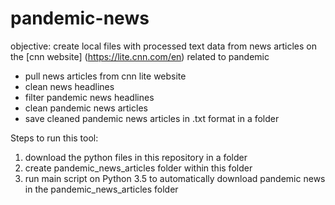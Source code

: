 # pandemic-news

objective: create local files with processed text data from news articles on the [cnn website] (https://lite.cnn.com/en) related to pandemic 

- pull news articles from cnn lite website
- clean news headlines
- filter pandemic news headlines
- clean pandemic news articles
- save cleaned pandemic news articles in .txt format in a folder

Steps to run this tool:

1. download the python files in this repository in a folder
2. create pandemic_news_articles folder within this folder
3. run main script on Python 3.5 to automatically download pandemic news in the pandemic_news_articles folder 
